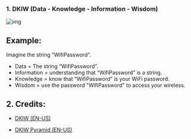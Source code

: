 ### 1. DKIW (Data - Knowledge - Information - Wisdom)
![img](https://github.com/daniellj/DataScience/blob/master/DataKnowledgeInformationWisdom/img/DKIW_Pyramid.png)

## Example:

Imagine the string “WifiPassword”.

- Data = The string “WifiPassword”.
- Information = understanding that “WifiPassword” is a string.
- Knowledge = know that “WifiPassword” is your WiFi password.
- Wisdom = use the password "WifiPassword" to access your wireless.

## 2. Credits:

- [DKIW (EN-US)](https://kvaes.wordpress.com/2013/05/31/data-knowledge-information-wisdom/)

- [DKIW Pyramid (EN-US)](https://en.wikipedia.org/wiki/DIKW_pyramid)